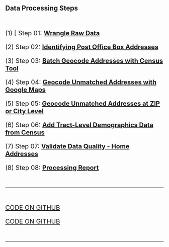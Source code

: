 <head>
<link href="//maxcdn.bootstrapcdn.com/font-awesome/4.2.0/css/font-awesome.min.css" rel="stylesheet">
</head>

## Data Processing Steps 

<br>

(1) <i class="fa fa-file-code"></i>[<i class="far fa-file-code"></i> Step 01: [**Wrangle Raw Data**](Step-01-ProcessRawData.html)

(2) Step 02: [**Identifying Post Office Box Addresses**](Step-02-POBsandGaps.html)

(3) Step 03: [**Batch Geocode Addresses with Census Tool**](Step-03-CensusGeo.html)

(4) Step 04: [**Geocode Unmatched Addresses with Google Maps**](Step-04-GoogleGeo.html)

(5) Step 05: [**Geocode Unmatched Addresses at ZIP or City Level**](Step-05-ZipsandCityGeo.html)

(6) Step 06: [**Add Tract-Level Demographics Data from Census**](Step-06-AddCensusData.html)

(7) Step 07: [**Validate Data Quality - Home Addresses**](Step-07-Disambiguation.html)

(8) Step 08: [**Processing Report**](Step-08-ProcessReport.html)

<br>
<hr>
<br>

<a href="https://github.com/Nonprofit-Open-Data-Collective/open-1023-ez-dataset"><i class="fab fa-github-2x"></i>CODE ON GITHUB</a>

<a href="https://github.com/Nonprofit-Open-Data-Collective/open-1023-ez-dataset"><i class="fa fa-home-2x"></i>CODE ON GITHUB</a>

<br>
<hr>
<br>


<style>
p { font-size: 20px }
</style>
